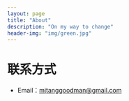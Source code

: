 ```yaml
---
layout: page
title: "About"
description: "On my way to change"
header-img: "img/green.jpg"
---
```





# 联系方式

*   Email：mjtanggoodman@gmail.com


